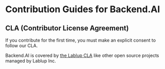 Contribution Guides for Backend.AI
==================================

CLA (Contributor License Agreement)
-----------------------------------

If you contribute for the first time, you must make an explicit consent to follow our
CLA.

Backend.AI is covered by [the Lablup
CLA](https://gist.github.com/achimnol/f53015b30af7b045fdd01c0cc3b18c96) like other
open source projects managed by Lablup Inc.
